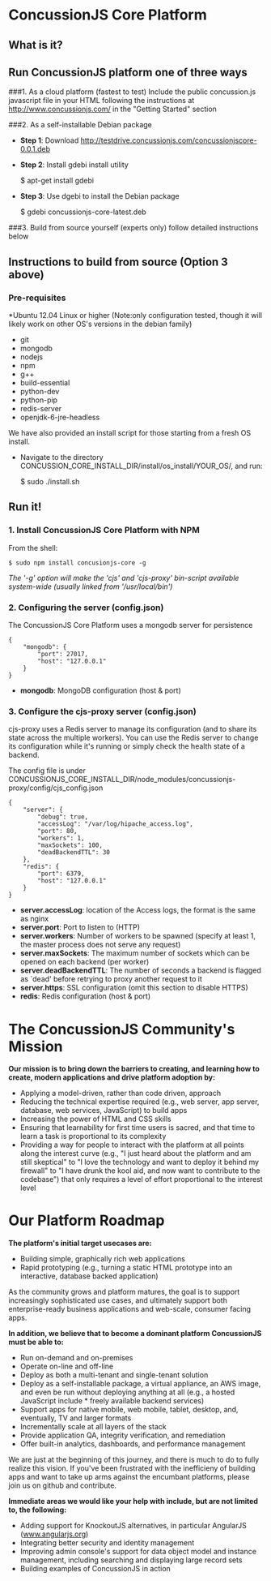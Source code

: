 ConcussionJS Core Platform
===============================
What is it?
------------
Run ConcussionJS platform one of three ways
-----------------------------

###1. As a cloud platform (fastest to test)
Include the public concussion.js javascript file in your HTML following the instructions at http://www.concussionjs.com/ in the "Getting Started" section

###2. As a self-installable Debian package
* __Step 1__: Download http://testdrive.concussionjs.com/concussionjscore-0.0.1.deb

* __Step 2__: Install gdebi install utility
	
    $ apt-get install gdebi

* __Step 3__: Use dgebi to install the Debian package
	
    $ gdebi concussionjs-core-latest.deb

###3. Build from source yourself (experts only)
follow detailed instructions below 


Instructions to build from source  (Option 3 above)
-----------------

### Pre-requisites
*Ubuntu 12.04 Linux or higher 
	(Note:only configuration tested, though it will likely work on other OS's versions in the debian family)
* git
* mongodb
* nodejs
* npm
* g++
* build-essential
* python-dev
* python-pip
* redis-server
* openjdk-6-jre-headless

We have also provided an install script for those starting from a fresh OS install. 
* Navigate to the directory CONCUSSION_CORE_INSTALL_DIR/install/os_install/YOUR_OS/, and run:

	$ sudo ./install.sh

Run it!
-------
### 1. Install ConcussionJS Core Platform with NPM

From the shell:

    $ sudo npm install concusionjs-core -g

*The '-g' option will make the 'cjs' and 'cjs-proxy' bin-script available system-wide (usually linked from '/usr/local/bin')*

### 2. Configuring the server (config.json)

The ConcussionJS Core Platform uses a mongodb server for persistence

    {
        "mongodb": {
            "port": 27017,
            "host": "127.0.0.1"
        }
    }

 * __mongodb__: MongoDB configuration (host & port)


### 3. Configure the cjs-proxy server (config.json)

cjs-proxy uses a Redis server to manage its configuration (and to share its state across the multiple workers). You can use the Redis server to change its configuration while it's running or simply check the health state of a backend.

The config file is under CONCUSSIONJS_CORE_INSTALL_DIR/node_modules/concussionjs-proxy/config/cjs_config.json
	
	{
    	"server": {
        	"debug": true,
        	"accessLog": "/var/log/hipache_access.log",
        	"port": 80,
        	"workers": 1,
        	"maxSockets": 100,
        	"deadBackendTTL": 30
    	},
    	"redis": {
        	"port": 6379,
        	"host": "127.0.0.1"
    	}
	}

* __server.accessLog__: location of the Access logs, the format is the same as
nginx
* __server.port__: Port to listen to (HTTP)
* __server.workers__: Number of workers to be spawned (specify at least 1, the
master process does not serve any request)
* __server.maxSockets__: The maximum number of sockets which can be opened on
each backend (per worker)
* __server.deadBackendTTL__: The number of seconds a backend is flagged as
`dead' before retrying to proxy another request to it
* __server.https__: SSL configuration (omit this section to disable HTTPS)
* __redis__: Redis configuration (host & port)

The ConcussionJS Community's Mission
=====================================

**Our mission is to bring down the barriers to creating, and learning how to create, modern applications and drive platform adoption by:**

* Applying a model-driven, rather than code driven, approach
* Reducing the technical expertise required (e.g., web server, app server, database, web services, JavaScript) to build apps
* Increasing the power of HTML and CSS skills
* Ensuring that learnability for first time users is sacred, and that time to learn a task is proportional to its complexity
* Providing a way for people to interact with the platform at all points along the interest curve (e.g., "I just heard about the platform and am still skeptical" to "I love the technology and want to deploy it behind my firewall" to "I have drunk the kool aid, and now want to contribute to the codebase") that only requires a level of effort proportional to the interest level

Our Platform Roadmap
====================
**The platform's initial target usecases are:**

* Building simple, graphically rich web applications
* Rapid prototyping (e.g., turning a static HTML prototype into an interactive, database backed application)

As the community grows and platform matures, the goal is to support increasingly sophisticated use cases, and ultimately support both enterprise-ready business applications and web-scale, consumer facing apps.

**In addition, we believe that to become a dominant platform ConcussionJS must be able to:**

* Run on-demand and on-premises
* Operate on-line and off-line
* Deploy as both a multi-tenant and single-tenant solution
* Deploy as a self-installable package, a virtual appliance, an AWS image, and even be run without deploying anything at all (e.g., a hosted JavaScript include * freely available backend services)
* Support apps for native mobile, web mobile, tablet, desktop, and, eventually, TV and larger formats
* Incrementally scale at all layers of the stack
* Provide application QA, integrity verification, and remediation
* Offer built-in analytics, dashboards, and performance management

We are just at the beginning of this journey, and there is much to do to fully realize this vision. If you've been frustrated with the inefficieny of building apps and want to take up arms against the encumbant platforms, please join us on github and contribute. 

**Immediate areas we would like your help with include, but are not limited to, the following:**

* Adding support for KnockoutJS alternatives, in particular AngularJS (www.angularjs.org)
* Integrating better security and identity management
* Improving admin console's support for data object model and instance management, including searching and displaying large record sets
* Building examples of ConcussionJS in action